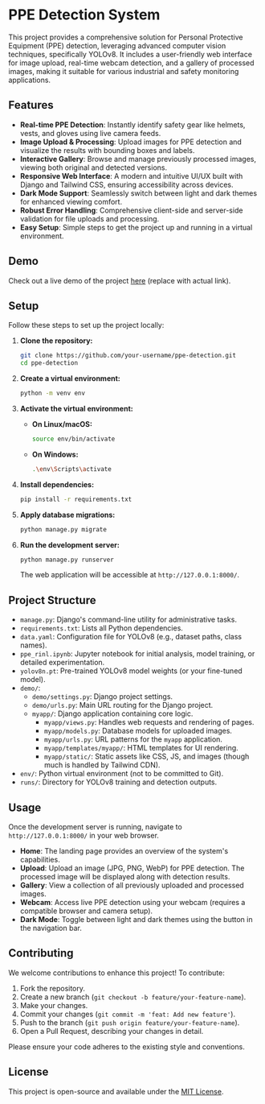 # PPE Detection System

This project provides a comprehensive solution for Personal Protective Equipment (PPE) detection, leveraging advanced computer vision techniques, specifically YOLOv8. It includes a user-friendly web interface for image upload, real-time webcam detection, and a gallery of processed images, making it suitable for various industrial and safety monitoring applications.

## Features

- **Real-time PPE Detection**: Instantly identify safety gear like helmets, vests, and gloves using live camera feeds.
- **Image Upload & Processing**: Upload images for PPE detection and visualize the results with bounding boxes and labels.
- **Interactive Gallery**: Browse and manage previously processed images, viewing both original and detected versions.
- **Responsive Web Interface**: A modern and intuitive UI/UX built with Django and Tailwind CSS, ensuring accessibility across devices.
- **Dark Mode Support**: Seamlessly switch between light and dark themes for enhanced viewing comfort.
- **Robust Error Handling**: Comprehensive client-side and server-side validation for file uploads and processing.
- **Easy Setup**: Simple steps to get the project up and running in a virtual environment.

## Demo

Check out a live demo of the project [here](https://ppe-django.onrender.com) (replace with actual link).

## Setup

Follow these steps to set up the project locally:

1.  **Clone the repository:**
    ```bash
    git clone https://github.com/your-username/ppe-detection.git
    cd ppe-detection
    ```

2.  **Create a virtual environment:**
    ```bash
    python -m venv env
    ```

3.  **Activate the virtual environment:**
    -   **On Linux/macOS:**
        ```bash
        source env/bin/activate
        ```
    -   **On Windows:**
        ```bash
        .\env\Scripts\activate
        ```

4.  **Install dependencies:**
    ```bash
    pip install -r requirements.txt
    ```

5.  **Apply database migrations:**
    ```bash
    python manage.py migrate
    ```

6.  **Run the development server:**
    ```bash
    python manage.py runserver
    ```

    The web application will be accessible at `http://127.0.0.1:8000/`.

## Project Structure

-   `manage.py`: Django's command-line utility for administrative tasks.
-   `requirements.txt`: Lists all Python dependencies.
-   `data.yaml`: Configuration file for YOLOv8 (e.g., dataset paths, class names).
-   `ppe_rinl.ipynb`: Jupyter notebook for initial analysis, model training, or detailed experimentation.
-   `yolov8n.pt`: Pre-trained YOLOv8 model weights (or your fine-tuned model).
-   `demo/`:
    -   `demo/settings.py`: Django project settings.
    -   `demo/urls.py`: Main URL routing for the Django project.
    -   `myapp/`: Django application containing core logic.
        -   `myapp/views.py`: Handles web requests and rendering of pages.
        -   `myapp/models.py`: Database models for uploaded images.
        -   `myapp/urls.py`: URL patterns for the `myapp` application.
        -   `myapp/templates/myapp/`: HTML templates for UI rendering.
        -   `myapp/static/`: Static assets like CSS, JS, and images (though much is handled by Tailwind CDN).
-   `env/`: Python virtual environment (not to be committed to Git).
-   `runs/`: Directory for YOLOv8 training and detection outputs.

## Usage

Once the development server is running, navigate to `http://127.0.0.1:8000/` in your web browser.

-   **Home**: The landing page provides an overview of the system's capabilities.
-   **Upload**: Upload an image (JPG, PNG, WebP) for PPE detection. The processed image will be displayed along with detection results.
-   **Gallery**: View a collection of all previously uploaded and processed images.
-   **Webcam**: Access live PPE detection using your webcam (requires a compatible browser and camera setup).
-   **Dark Mode**: Toggle between light and dark themes using the button in the navigation bar.

## Contributing

We welcome contributions to enhance this project! To contribute:

1.  Fork the repository.
2.  Create a new branch (`git checkout -b feature/your-feature-name`).
3.  Make your changes.
4.  Commit your changes (`git commit -m 'feat: Add new feature'`).
5.  Push to the branch (`git push origin feature/your-feature-name`).
6.  Open a Pull Request, describing your changes in detail.

Please ensure your code adheres to the existing style and conventions.

## License

This project is open-source and available under the [MIT License](LICENSE). 